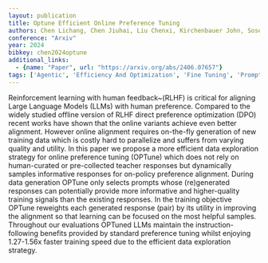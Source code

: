 ```yaml
---
layout: publication
title: Optune Efficient Online Preference Tuning
authors: Chen Lichang, Chen Jiuhai, Liu Chenxi, Kirchenbauer John, Soselia Davit, Zhu Chen, Goldstein Tom, Zhou Tianyi, Huang Heng
conference: "Arxiv"
year: 2024
bibkey: chen2024optune
additional_links:
  - {name: "Paper", url: "https://arxiv.org/abs/2406.07657"}
tags: ['Agentic', 'Efficiency And Optimization', 'Fine Tuning', 'Prompting', 'Reinforcement Learning', 'Training Techniques']
---
```

Reinforcement learning with human feedback~(RLHF) is critical for aligning Large Language Models (LLMs) with human preference. Compared to the widely studied offline version of RLHF direct preference optimization (DPO) recent works have shown that the online variants achieve even better alignment. However online alignment requires on-the-fly generation of new training data which is costly hard to parallelize and suffers from varying quality and utility. In this paper we propose a more efficient data exploration strategy for online preference tuning (OPTune) which does not rely on human-curated or pre-collected teacher responses but dynamically samples informative responses for on-policy preference alignment. During data generation OPTune only selects prompts whose (re)generated responses can potentially provide more informative and higher-quality training signals than the existing responses. In the training objective OPTune reweights each generated response (pair) by its utility in improving the alignment so that learning can be focused on the most helpful samples. Throughout our evaluations OPTuned LLMs maintain the instruction-following benefits provided by standard preference tuning whilst enjoying 1.27-1.56x faster training speed due to the efficient data exploration strategy.
